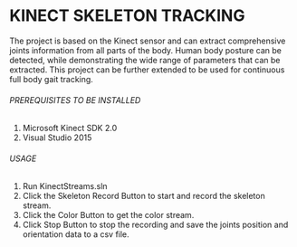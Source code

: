 # KINECT SKELETON TRACKING
The project is based on the Kinect sensor and can extract comprehensive joints information from all parts of the body. Human body posture can be detected, while demonstrating the wide range of parameters that can be extracted. This project can be further extended to be used for continuous full body gait tracking.

###### PREREQUISITES TO BE INSTALLED
  1. Microsoft Kinect SDK 2.0
  2. Visual Studio 2015
 
###### USAGE
  1. Run KinectStreams.sln
  2. Click the Skeleton Record Button to start and record the skeleton stream.
  3. Click the Color Button to get the color stream.
  4. Click Stop Button to stop the recording and save the joints position and orientation data to a csv file.
